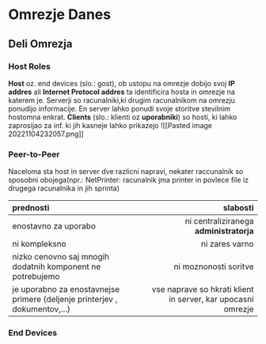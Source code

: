 # Omrezje Danes

## Deli Omrezja

### Host Roles

**Host** oz. end devices (slo.: gost), ob ustopu na omrezje dobijo svoj **IP addres** ali **Internet Protocol addres** ta identificira hosta in omrezje na katerem je.
Serverji so racunalniki,ki drugim racunalnikom na omrezju ponudijo informacije. En server lahko ponudi svoje storitve stevilnim hostomna enkrat.
**Clients** (slo.: klienti oz **uporabniki**) so hosti, ki lahko zaprosijao za inf. ki jih kasneje lahko prikazejo
![[Pasted image 20221104232057.png]]

### Peer-to-Peer

Naceloma sta host in server dve razlicni napravi, nekater raccunalnik so sposobni obojega(npr.: NetPrinter: racunalnik jma printer in povlece file iz drugega racunalnika in jih sprinta)

**prednosti** | **slabosti**
:----------------|-----------------:
enostavno za uporabo|ni centraliziranega **administratorja**
ni kompleksno|ni zares varno
nizko cenovno saj mnogih dodatnih komponent ne potrebujemo|ni moznonosti soritve
je uporabno za enostavnejse primere (deljenje printerjev , dokumentov,...)|vse naprave so hkrati klient in server, kar upocasni omrezje

### End Devices

